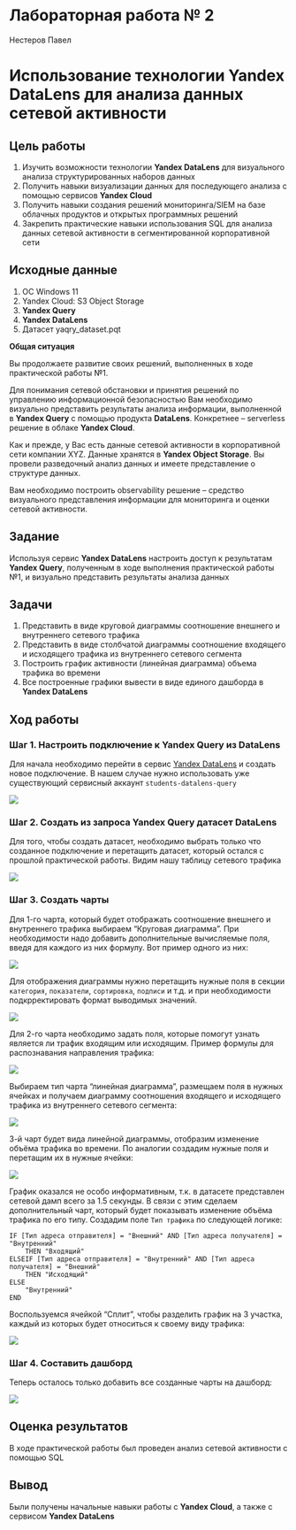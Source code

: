 # Лабораторная работа № 2
Нестеров Павел

# Использование технологии Yandex DataLens для анализа данных сетевой активности

## Цель работы

1.  Изучить возможности технологии **Yandex DataLens** для визуального
    анализа структурированных наборов данных
2.  Получить навыки визуализации данных для последующего анализа с
    помощью сервисов **Yandex Cloud**
3.  Получить навыки создания решений мониторинга/SIEM на базе облачных
    продуктов и открытых программных решений
4.  Закрепить практические навыки использования SQL для анализа данных
    сетевой активности в сегментированной корпоративной сети

## Исходные данные

1.  ОС Windows 11
2.  Yandex Cloud: S3 Object Storage
3.  **Yandex Query**
4.  **Yandex DataLens**
5.  Датасет yaqry_dataset.pqt

**Общая ситуация**

Вы продолжаете развитие своих решений, выполненных в ходе практической
работы №1.

Для понимания сетевой обстановки и принятия решений по управлению
информационной безопасностью Вам необходимо визуально представить
результаты анализа информации, выполненной в **Yandex Query** с помощью
продукта **DataLens**. Конкретнее – serverless решение в облаке **Yandex
Cloud**.

Как и прежде, у Вас есть данные сетевой активности в корпоративной сети
компании XYZ. Данные хранятся в **Yandex Object Storage**. Вы провели
разведочный анализ данных и имеете представление о структуре данных.

Вам необходимо построить observability решение – средство визуального
представления информации для мониторинга и оценки сетевой активности.

## Задание

Используя сервис **Yandex DataLens** настроить доступ к результатам
**Yandex Query**, полученным в ходе выполнения практической работы №1, и
визуально представить результаты анализа данных

## Задачи

1.  Представить в виде круговой диаграммы соотношение внешнего и
    внутреннего сетевого трафика
2.  Представить в виде столбчатой диаграммы соотношение входящего и
    исходящего трафика из внутреннего сетевого сегмента
3.  Построить график активности (линейная диаграмма) объема трафика во
    времени
4.  Все построенные графики вывести в виде единого дашборда в **Yandex
    DataLens**

## Ход работы

### Шаг 1. Настроить подключение к **Yandex Query** из **DataLens**

Для начала необходимо перейти в сервис [Yandex
DataLens](https://datalens.yandex.ru/) и создать новое подключение. В
нашем случае нужно использовать уже существующий сервисный аккаунт
`students-datalens-query`

![](screenshots/1.jpg)

### Шаг 2. Создать из запроса Yandex Query датасет DataLens

Для того, чтобы создать датасет, необходимо выбрать только что созданное
подключение и перетащить датасет, который остался с прошлой практической
работы. Видим нашу таблицу сетевого трафика

![](screenshots/2.jpg)

### Шаг 3. Создать чарты

Для 1-го чарта, который будет отображать соотношение внешнего и
внутреннего трафика выбираем “Круговая диаграмма”. При необходимости
надо добавить дополнительные вычисляемые поля, введя для каждого из них
формулу. Вот пример одного из них:

![](screenshots/3.jpg)

Для отображения диаграммы нужно перетащить нужные поля в секции
`категория`, `показатели`, `сортировка`, `подписи` и т.д. и при
необходимости подкрректировать формат выводимых значений.

![](screenshots/4.jpg)

Для 2-го чарта необходимо задать поля, которые помогут узнать является
ли трафик входящим или исходящим. Пример формулы для распознавания
направления трафика:

![](screenshots/5.jpg)

Выбираем тип чарта “линейная диаграмма”, размещаем поля в нужных ячейках
и получаем диаграмму соотношения входящего и исходящего трафика из
внутреннего сетевого сегмента:

![](screenshots/6.jpg)

3-й чарт будет вида линейной диаграммы, отобразим изменение объёма
трафика во времени. По аналогии создадим нужные поля и перетащим их в
нужные ячейки:

![](screenshots/7.jpg)

График оказался не особо информативным, т.к. в датасете представлен
сетевой дамп всего за 1.5 секунды. В связи с этим сделаем дополнительный
чарт, который будет показывать изменение объёма трафика по его типу.
Создадим поле `Тип трафика` по следующей логике:

``` {yql}
IF [Тип адреса отправителя] = "Внешний" AND [Тип адреса получателя] = "Внутренний" 
    THEN "Входящий"
ELSEIF [Тип адреса отправителя] = "Внутренний" AND [Тип адреса получателя] = "Внешний" 
    THEN "Исходящий"
ELSE
    "Внутренний"
END
```

Воспользуемся ячейкой “Сплит”, чтобы разделить график на 3 участка,
каждый из которых будет относиться к своему виду трафика:

![](screenshots/8.jpg)

### Шаг 4. Составить дашборд

Теперь осталось только добавить все созданные чарты на дашборд:

![](screenshots/9.jpg)

## Оценка результатов

В ходе практической работы был проведен анализ сетевой активности с
помощью SQL

## Вывод

Были получены начальные навыки работы с **Yandex Cloud**, а также с
сервисом **Yandex DataLens**

